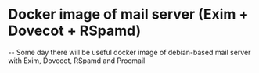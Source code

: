 # Docker image of mail server (Exim + Dovecot + RSpamd)
--
Some day there will be useful docker image of debian-based mail server with Exim, Dovecot, RSpamd and Procmail
